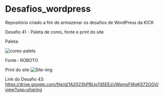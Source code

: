 # Desafios_wordpress
Repositório criado a fim de armazenar os desafios de WordPress da KICK

Desafio 41 - Paleta de cores, fonte e print do site

Paleta:

![cores-palets](https://user-images.githubusercontent.com/94648070/161543673-ddd0bd93-963f-45d9-b725-f0f9b4764b6e.png)

Fonte : ROBOTO

Print do site
![Site-img](https://user-images.githubusercontent.com/94648070/161543411-87fdcbac-7fe3-4485-8eae-d9ec7e28844e.png)



Link do Desafio 43:
https://drive.google.com/file/d/1A2023hPBUo7d5EEzUWqmsFt6qKS72GGV/view?usp=sharing
